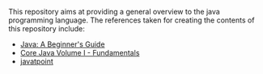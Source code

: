 <p>
	This repository aims at providing a general overview to the java programming language. The references taken for creating the contents of this repository include:

<ul>
	<li><a href="https://www.amazon.com/Java-Beginners-Guide-Herbert-Schildt/dp/0071809252">Java: A Beginner's Guide</a></li>
	<li><a href="https://www.amazon.com/Core-Java-I-Fundamentals-9th/dp/0137081898">Core Java Volume I - Fundamentals</a></li>
	<li><a href="https://www.javatpoint.com/java-tutorial">javatpoint</a></li>
</ul> 
</p>